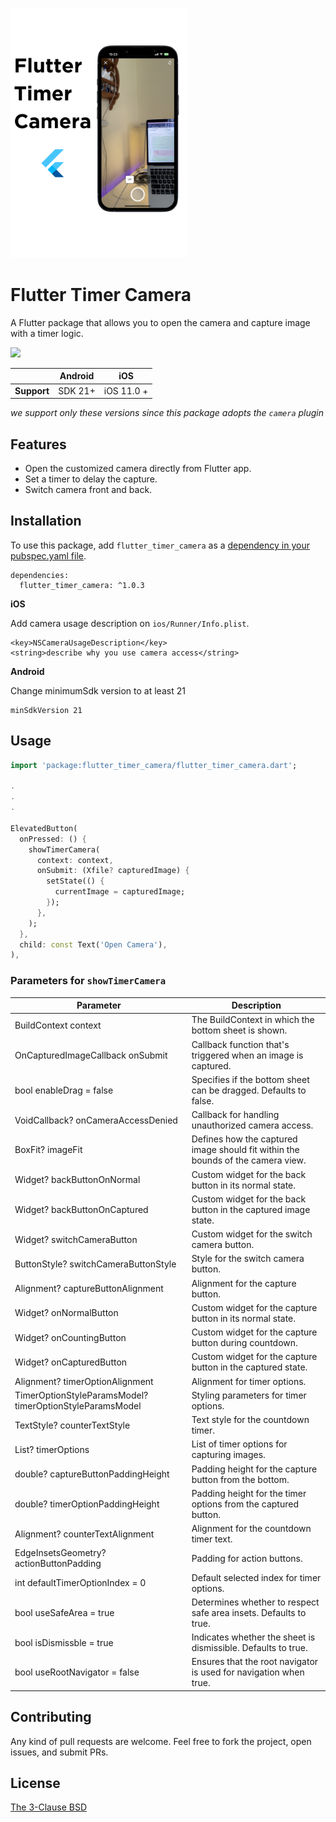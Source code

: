 <p align="left">
  <span> </span>
  <img src="./doc/images/poster.png" height="400">
</p>

# Flutter Timer Camera

A Flutter package that allows you to open the camera and capture image with a timer logic.

 <img src="./doc/gif/demo.gif" height="280">

|| Android      | iOS |
|----| ----------- | ----------- |
| **Support** | SDK 21+      | iOS 11.0 +       |


*we support only these versions since this package adopts the `camera` plugin*

## Features
- Open the customized camera directly from Flutter app.
- Set a timer to delay the capture.
- Switch camera front and back.

## Installation

To use this package, add `flutter_timer_camera` as a [dependency in your pubspec.yaml file](https://docs.flutter.dev/packages-and-plugins/using-packages).


```ymal
dependencies:
  flutter_timer_camera: ^1.0.3
```

**iOS**

Add camera usage description on `ios/Runner/Info.plist`.

```plist
<key>NSCameraUsageDescription</key>
<string>describe why you use camera access</string>
```

**Android**

Change minimumSdk version to at least 21

```
minSdkVersion 21
```

## Usage

```dart
import 'package:flutter_timer_camera/flutter_timer_camera.dart';

.
.
.

ElevatedButton(
  onPressed: () {
    showTimerCamera(
      context: context,
      onSubmit: (Xfile? capturedImage) {
        setState(() {
          currentImage = capturedImage;
        });
      },
    );
  },
  child: const Text('Open Camera'),
),
```

### Parameters for `showTimerCamera`

| Parameter | Description |
|---|---|
|BuildContext context| The BuildContext in which the bottom sheet is shown. |
|OnCapturedImageCallback onSubmit| Callback function that's triggered when an image is captured. |
|bool enableDrag = false| Specifies if the bottom sheet can be dragged. Defaults to false. |
|VoidCallback? onCameraAccessDenied| Callback for handling unauthorized camera access. |
|BoxFit? imageFit| Defines how the captured image should fit within the bounds of the camera view. |
|Widget? backButtonOnNormal| Custom widget for the back button in its normal state. |
|Widget? backButtonOnCaptured| Custom widget for the back button in the captured image state. |
|Widget? switchCameraButton| Custom widget for the switch camera button. |
|ButtonStyle? switchCameraButtonStyle| Style for the switch camera button. |
|Alignment? captureButtonAlignment| Alignment for the capture button. |
|Widget? onNormalButton| Custom widget for the capture button in its normal state. |
|Widget? onCountingButton| Custom widget for the capture button during countdown. |
|Widget? onCapturedButton| Custom widget for the capture button in the captured state. |
|Alignment? timerOptionAlignment| Alignment for timer options. |
|TimerOptionStyleParamsModel? timerOptionStyleParamsModel| Styling parameters for timer options. |
|TextStyle? counterTextStyle| Text style for the countdown timer. |
|List<TimerOption>? timerOptions| List of timer options for capturing images. |
|double? captureButtonPaddingHeight| Padding height for the capture button from the bottom. |
|double? timerOptionPaddingHeight| Padding height for the timer options from the captured button. |
|Alignment? counterTextAlignment| Alignment for the countdown timer text. |
|EdgeInsetsGeometry? actionButtonPadding| Padding for action buttons. |
|int defaultTimerOptionIndex = 0| Default selected index for timer options. |
|bool useSafeArea = true| Determines whether to respect safe area insets. Defaults to true. |
|bool isDismissble = true| Indicates whether the sheet is dismissible. Defaults to true. |
|bool useRootNavigator = false| Ensures that the root navigator is used for navigation when true. |



## Contributing

Any kind of pull requests are welcome. Feel free to fork the project, open issues, and submit PRs.

## License

[The 3-Clause BSD](https://opensource.org/license/bsd-3-clause/)